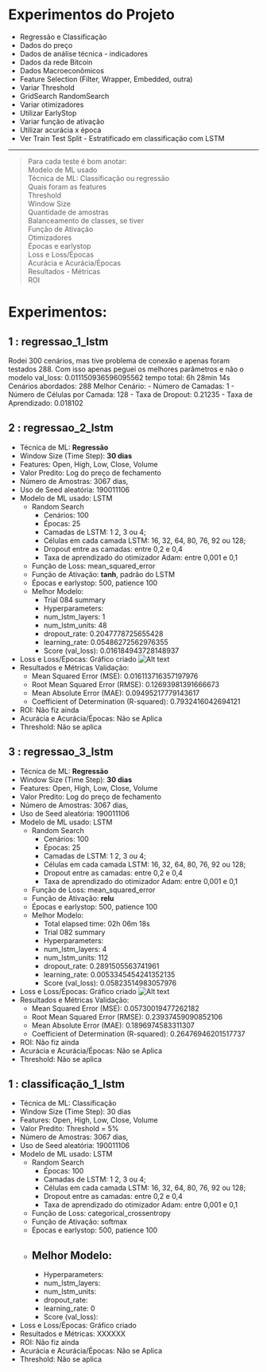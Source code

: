 # Experimentos do Projeto

 - Regressão e Classificação
 - Dados do preço
 - Dados de análise técnica - indicadores
 - Dados da rede Bitcoin
 - Dados Macroeconômicos
 - Feature Selection (Filter, Wrapper, Embedded, outra)
 - Variar Threshold
 - GridSearch RandomSearch
 - Variar otimizadores
 - Utilizar EarlyStop
 - Variar função de ativação
 - Utilizar acurácia x época
 - Ver Train Test Split - Estratificado em classificação com LSTM
--------
> Para cada teste é bom anotar:\
> Modelo de ML usado \
> Técnica de ML: Classificação ou regressão\
> Quais foram as features\
> Threshold\
> Window Size\
> Quantidade de amostras\
> Balanceamento de classes, se tiver\
> Função de Ativação\
> Otimizadores\
> Épocas e earlystop\
> Loss e Loss/Épocas\
> Acurácia e Acurácia/Épocas\
> Resultados - Métricas\
> ROI
# Experimentos:

## **1 : regressao_1_lstm**

  Rodei 300 cenários, mas tive problema de conexão e apenas foram testados 288. Com isso apenas peguei os melhores parâmetros e não o modelo
  val_loss: 0.011150936596095562
  tempo total: 6h 28min 14s
  Cenários abordados: 288
  Melhor Cenário:
    - Número de Camadas: 1
    - Número de Células por Camada: 128
    - Taxa de Dropout: 0.21235
    - Taxa de Aprendizado: 0.018102
  
## **2 : regressao_2_lstm**
  - Técnica de ML: **Regressão**
  - Window Size (Time Step): **30 dias**
  - Features: Open, High, Low, Close, Volume
  - Valor Predito: Log do preço de fechamento
  - Número de Amostras: 3067 dias, 
  - Uso de Seed aleatória: 190011106
  - Modelo de ML usado: LSTM
    - Random Search
      - Cenários: 100
      - Épocas: 25
      - Camadas de LSTM: 1 2, 3 ou 4;
      - Células em cada camada LSTM: 16, 32, 64, 80, 76, 92 ou 128;
      - Dropout entre as camadas: entre 0,2 e 0,4
      - Taxa de aprendizado do otimizador Adam: entre 0,001 e 0,1
    - Função de Loss: mean_squared_error
    - Função de Ativação: **tanh**, padrão do LSTM
    - Épocas e earlystop: 500, patience 100
    - Melhor Modelo:
      - Trial 084 summary
      -  Hyperparameters:
      -  num_lstm_layers: 1
      -  num_lstm_units: 48
      -  dropout_rate: 0.2047778725655428
      -  learning_rate: 0.05486272562976355
      -  Score (val_loss): 0.016184943728148937
  - Loss e Loss/Épocas: Gráfico criado
    ![Alt text](./imagens/regressao_tunnint_2_valLoss.png)
  - Resultados e Métricas Validação:
    - Mean Squared Error (MSE): 0.016113716357197976
    - Root Mean Squared Error (RMSE): 0.12693981391666673
    - Mean Absolute Error (MAE): 0.09495217779143617
    - Coefficient of Determination (R-squared): 0.7932416042694121
  - ROI: Não fiz ainda
  - Acurácia e Acurácia/Épocas: Não se Aplica
  - Threshold: Não se aplica
  
## **3 : regressao_3_lstm**
  - Técnica de ML: **Regressão**
  - Window Size (Time Step): **30 dias**
  - Features: Open, High, Low, Close, Volume
  - Valor Predito: Log do preço de fechamento
  - Número de Amostras: 3067 dias, 
  - Uso de Seed aleatória: 190011106
  - Modelo de ML usado: LSTM
    - Random Search
      - Cenários: 100
      - Épocas: 25
      - Camadas de LSTM: 1 2, 3 ou 4;
      - Células em cada camada LSTM: 16, 32, 64, 80, 76, 92 ou 128;
      - Dropout entre as camadas: entre 0,2 e 0,4
      - Taxa de aprendizado do otimizador Adam: entre 0,001 e 0,1
    - Função de Loss: mean_squared_error
    - Função de Ativação: **relu**
    - Épocas e earlystop: 500, patience 100
    - Melhor Modelo:
      - Total elapsed time: 02h 06m 18s
      -  Trial 082 summary
      -  Hyperparameters:
        - num_lstm_layers: 4
        - num_lstm_units: 112
        - dropout_rate: 0.2891505563741961
        - learning_rate: 0.0053345454241352135
        - Score (val_loss): 0.05823514983057976
  - Loss e Loss/Épocas: Gráfico criado
    ![Alt text](./imagens/regressao_tunning_3_valLoss.png)
  - Resultados e Métricas Validação:
    - Mean Squared Error (MSE): 0.05730019477262182
    - Root Mean Squared Error (RMSE): 0.23937459090852106
    - Mean Absolute Error (MAE): 0.1896974583311307
    - Coefficient of Determination (R-squared): 0.26476946201517737
  - ROI: Não fiz ainda
  - Acurácia e Acurácia/Épocas: Não se Aplica
  - Threshold: Não se aplica

## **1 : classificação_1_lstm**
  - Técnica de ML: Classificação
  - Window Size (Time Step): 30 dias
  - Features: Open, High, Low, Close, Volume
  - Valor Predito: Threshold = 5%
  - Número de Amostras: 3067 dias, 
  - Uso de Seed aleatória: 190011106
  - Modelo de ML usado: LSTM
    - Random Search
      - Épocas: 100 
      - Camadas de LSTM: 1 2, 3 ou 4;
      - Células em cada camada LSTM: 16, 32, 64, 80, 76, 92 ou 128;
      - Dropout entre as camadas: entre 0,2 e 0,4
      - Taxa de aprendizado do otimizador Adam: entre 0,001 e 0,1
    - Função de Loss: categorical_crossentropy
    - Função de Ativação: softmax
    - Épocas e earlystop: 500, patience 100
    - Melhor Modelo:
      - 
      -  Hyperparameters:
      -  num_lstm_layers: 
      -  num_lstm_units: 
      -  dropout_rate: 
      -  learning_rate: 0
      -  Score (val_loss): 
  - Loss e Loss/Épocas: Gráfico criado
    <!-- ![Alt text](./imagens/regressao_tunnint_2_valLoss.png) -->
  - Resultados e Métricas: XXXXXX
  - ROI: Não fiz ainda
  - Acurácia e Acurácia/Épocas: Não se Aplica
  - Threshold: Não se aplica

